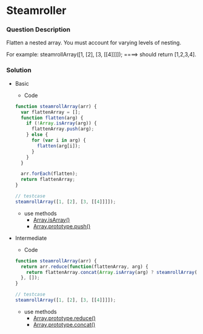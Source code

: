 # Steamroller
### Question Description
Flatten a nested array. You must account for varying levels of nesting.

For example:
steamrollArray([1, [2], [3, [[4]]]]);   ====> should return [1,2,3,4].

### Solution
- Basic
  - Code
  ```JavaScript
  function steamrollArray(arr) {
    var flattenArray = [];
    function flatten(arg) {
      if (!Array.isArray(arg)) {
        flattenArray.push(arg);
      } else {
        for (var i in arg) {
          flatten(arg[i]);
        }
      }
    }

    arr.forEach(flatten);
    return flattenArray;
  }

  // testcase
  steamrollArray([1, [2], [3, [[4]]]]);
  ```
  - use methods
    - [Array.isArray()](https://developer.mozilla.org/en-US/docs/Web/JavaScript/Reference/Global_Objects/Array/isArray)
    - [Array.prototype.push()](https://developer.mozilla.org/en-US/docs/Web/JavaScript/Reference/Global_Objects/Array/push)

- Intermediate
  - Code
  ```JavaScript
  function steamrollArray(arr) {
    return arr.reduce(function(flattenArray, arg) {
      return flattenArray.concat(Array.isArray(arg) ? steamrollArray(arg) : arg );
    }, []);
  }

  // testcase
  steamrollArray([1, [2], [3, [[4]]]]);
  ```

  - use methods
    - [Array.prototype.reduce()](https://developer.mozilla.org/en-US/docs/Web/JavaScript/Reference/Global_Objects/Array/Reduce)
    - [Array.prototype.concat()](https://developer.mozilla.org/en-US/docs/Web/JavaScript/Reference/Global_Objects/Array/concat)
